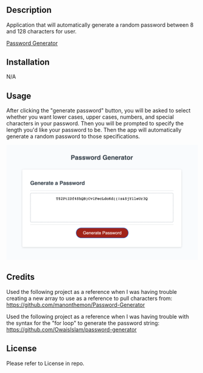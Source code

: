 # <Password Generator>

## Description

Application that will automatically generate a random password between 8 and 128 characters for user. 

[Password Generator](https://tommy-henderson.github.io/passwordgen/)

## Installation

N/A

## Usage

After clicking the "generate password" button, you will be asked to select whether you want lower cases, upper cases, numbers, and special characters in your password. Then you will be prompted to specify the length you'd like your password to be. Then the app will automatically generate a random password to those specifications. 

![Password Generator in Use](<assets/Screenshot 2023-08-10 at 12.50.40 PM.png>)

## Credits

Used the following project as a reference when I was having trouble creating a new array to use as a reference to pull characters from: 
https://github.com/manonthemon/Password-Generator

Used the following project as a reference when I was having trouble with the syntax for the "for loop" to generate the password string: 
https://github.com/OwaisIslam/password-generator

## License

Please refer to License in repo. 